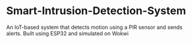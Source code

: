# Smart-Intrusion-Detection-System
An IoT-based system that detects motion using a PIR sensor and sends alerts. Built using ESP32 and simulated on Wokwi
